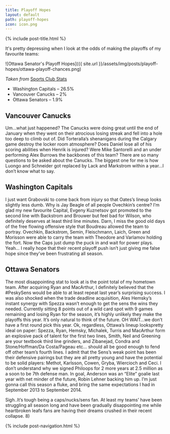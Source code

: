 ```yaml
---
title: Playoff Hopes
layout: default
path: playoff-hopes
icon: icon.png
---
```

{% include post-title.html %}

It's pretty depressing when I look at the odds of making the playoffs of my favourite teams:

![Ottawa Senator's Playoff Hopes]({{ site.url }}/assets/img/posts/playoff-hopes/ottawa-playoff-chances.png)

*Taken from* [Sports Club Stats](http://www.sportsclubstats.com/)

- Washington Capitals – 26.5%
- Vancouver Canucks – 2%
- Ottawa Senators – 1.9%

## Vancouver Canucks
Um…what just happened? The Canucks were doing great until the end of January when they went on their atrocious losing streak and fell into a hole too deep to climb out of. Did Torteralla’s shenanigans during the Calgary game destroy the locker room atmosphere? Does Daniel lose all of his scoring abilities when Henrik is injured? Were Mike Santorelli and an under performing Alex Burrows the backbones of this team? There are so many questions to be asked about the Canucks. The biggest one for me is how Luongo and Schneider got replaced by Lack and Markstrom within a year…I don’t know what to say.

## Washington Capitals
I just want Grabovski to come back from injury so that Oates’s lineup looks slightly less dumb. Why is Jay Beagle of all people Ovechkin’s centre? I’m glad my new favourite Capital, Evgeny Kuznetsov got promoted to the second line with Backstrom and Brouwer but feel bad for Wilson, who definitely deserves at least third line minutes. Darn, I miss the good old days of the free flowing offensive style that Boudreau allowed the team to portray. Ovechkin, Backstrom, Semin, Fleischmann, Laich, Green and Morisson were able to carry the team with Theodore and Varlamov holding the fort. Now the Caps just dump the puck in and wait for power plays. Yeah… I really hope that their recent playoff push isn’t just giving me false hope since they’ve been frustrating all season.

## Ottawa Senators
The most disappointing stat to look at is the point total of my hometown team. After acquiring Ryan and MacArthur, I definitely believed that the #PeskySens would be able to at least repeat last year’s surprising success. I was also shocked when the trade deadline acquisition, Ales Hemsky’s instant synergy with Spezza wasn’t enough to get the sens the wins they needed. Currently sitting 8 points out of a wild card spot with 9 games remaining and losing Ryan for the season, it’s highly unlikely they make the playoffs this year. It’s only natural to think of the future. OH WAIT…we don’t have a first round pick this year. Ok, regardless, Ottawa’s lineup lookspretty ideal on paper:
Spezza, Ryan, Hemsky, Michalek, Turris and MacArthur form an explosive pack of talent for the first two lines, Smith, Neil and Greening are your textbook third line grinders, and Zibanejad, Condra and Stone/Hoffman/Da Costa/Pageau etc… should all be good enough to fend off other team’s fourth lines. I admit that the Sens’s weak point has been their defensive pairings but they are all pretty young and have the potential to be solid players: Methot, Karlsson, Cowen, Gryba, Wiercioch and Ceci. I don’t understand why we signed Philoops for 2 more years at 2.5 million as a soon to be 7th defense man. In goal, Anderson was an “Elite” goalie last year with net minder of the future, Robin Lehner backing him up. I’m just gonna call this season a fluke, and bring the same expectations I had in September 2013 to September 2014.
 
Sigh..It’s tough being a caps/nucks/sens fan. At least my teams’ have been struggling all season long and have been gradually disappointing me while heartbroken leafs fans are having their dreams crushed in their recent collapse. 8)

{% include post-navigation.html %}